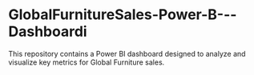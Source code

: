 # GlobalFurnitureSales-Power-B---Dashboardi
This repository contains a Power BI dashboard designed to analyze and visualize key metrics for Global Furniture sales. 
